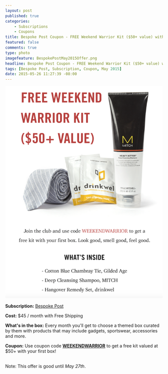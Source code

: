 ```yaml
---
layout: post
published: true
categories: 
    - Subscriptions
    - Coupons
title: Bespoke Post Coupon - FREE Weekend Warrior Kit ($50+ value) with your subscription!
featured: false
comments: true
type: photo
imagefeature: BespokePostMay2015Offer.png
headline: Bespoke Post Coupon - FREE Weekend Warrior Kit ($50+ value) with your subscription!
tags: [Bespoke Post, Subscription, Coupon, May 2015]
date: 2015-05-26 11:27:39 -08:00
---
```


<center><img src='/images/BespokePostMay2015Offer.png'></center>
<p><b>Subscription:</b> <a href="https://bespokepost.com/r/5e44e4d3">Bespoke Post</a></p>
<p><b>Cost:</b> $45 / month with Free Shipping</p>
<p><b>What's in the box:</b> Every month you'll get to choose a themed box curated by them with products that may include gadgets, sportswear, accessories and more.</p>
<p><b>Coupon:</b> Use coupon code <a href="https://bespokepost.com/r/5e44e4d3"><b>WEEKENDWARRIOR</b></a> to get a free kit valued at $50+ with your first box!</p>
<br>

<DT>Note: This offer is good until <i>May 27th</i>.</DT>
